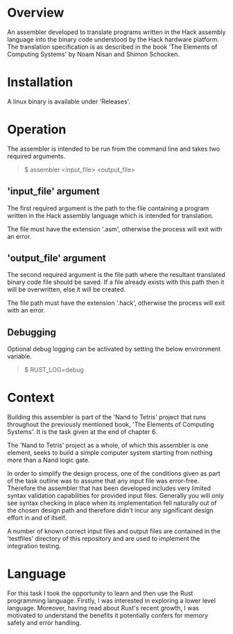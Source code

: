 # Overview

An assembler developed to translate programs written in the Hack assembly language into the binary code understood by the Hack hardware platform.  The translation specification is as described in the book 'The Elements of Computing Systems' by Noam Nisan and Shimon Schocken.

# Installation

A linux binary is available under 'Releases'.

# Operation

The assembler is intended to be run from the command line and takes two required arguments.

> $ assembler <input_file> <output_file>

## 'input_file' argument

The first required argument is the path to the file containing a program written in the Hack assembly language which is intended for translation.

The file must have the extension '.asm', otherwise the process will exit with an error.

## 'output_file' argument

The second required argument is the file path where the resultant translated binary code file should be saved.  If a file already exists with this path then it will be overwritten, else it will be created.

The file path must have the extension '.hack', otherwise the process will exit with an error.

## Debugging

Optional debug logging can be activated by setting the below environment variable.

> $ RUST_LOG=debug

# Context

Building this assembler is part of the 'Nand to Tetris' project that runs throughout the previously mentioned book, 'The Elements of Computing Systems'.  It is the task given at the end of chapter 6.

The 'Nand to Tetris' project as a whole, of which this assembler is one element, seeks to build a simple computer system starting from nothing more than a Nand logic gate.

In order to simplify the design process, one of the conditions given as part of the task outline was to assume that any input file was error-free.  Therefore the assembler that has been developed includes very limited syntax validation capabilities for provided input files.  Generally you will only see syntax checking in place when its implementation fell naturally out of the chosen design path and therefore didn't incur any significant design effort in and of itself.

A number of known correct input files and output files are contained in the 'testfiles' directory of this repository and are used to implement the integration testing.

# Language

For this task I took the opportunity to learn and then use the Rust programming language.  Firstly, I was interested in exploring a lower level language.  Moreover, having read about Rust's recent growth, I was motivated to understand the benefits it potentially confers for memory safety and error handling.
